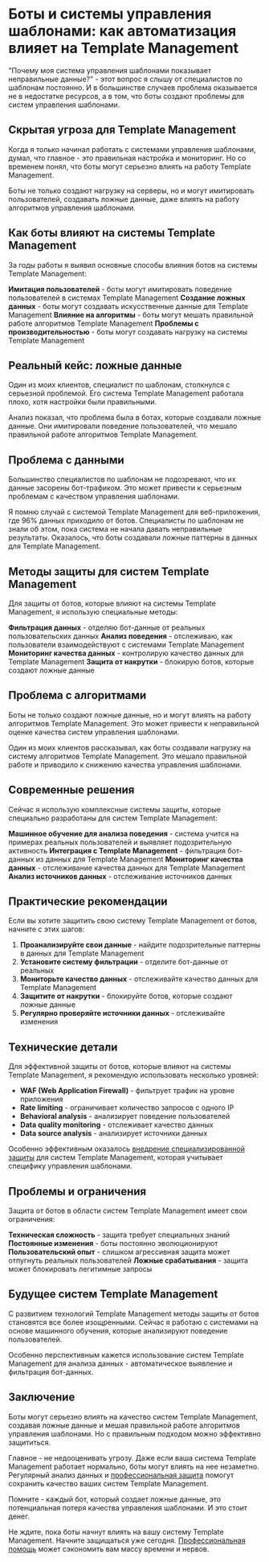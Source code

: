 # Боты и системы управления шаблонами: как автоматизация влияет на Template Management

"Почему моя система управления шаблонами показывает неправильные данные?" - этот вопрос я слышу от специалистов по шаблонам постоянно. И в большинстве случаев проблема оказывается не в недостатке ресурсов, а в том, что боты создают проблемы для систем управления шаблонами.

## Скрытая угроза для Template Management

Когда я только начинал работать с системами управления шаблонами, думал, что главное - это правильная настройка и мониторинг. Но со временем понял, что боты могут серьезно влиять на работу Template Management.

Боты не только создают нагрузку на серверы, но и могут имитировать пользователей, создавать ложные данные, даже влиять на работу алгоритмов управления шаблонами.

## Как боты влияют на системы Template Management

За годы работы я выявил основные способы влияния ботов на системы Template Management:

**Имитация пользователей** - боты могут имитировать поведение пользователей в системах Template Management
**Создание ложных данных** - боты могут создавать искусственные данные для Template Management
**Влияние на алгоритмы** - боты могут мешать правильной работе алгоритмов Template Management
**Проблемы с производительностью** - боты могут создавать нагрузку на системы Template Management

## Реальный кейс: ложные данные

Один из моих клиентов, специалист по шаблонам, столкнулся с серьезной проблемой. Его система Template Management работала плохо, хотя настройки были правильными.

Анализ показал, что проблема была в ботах, которые создавали ложные данные. Они имитировали поведение пользователей, что мешало правильной работе алгоритмов Template Management.

## Проблема с данными

Большинство специалистов по шаблонам не подозревают, что их данные засорены бот-трафиком. Это может привести к серьезным проблемам с качеством управления шаблонами.

Я помню случай с системой Template Management для веб-приложения, где 96% данных приходило от ботов. Специалисты по шаблонам не знали об этом, пока система не начала давать неправильные результаты. Оказалось, что боты создавали ложные паттерны в данных для Template Management.

## Методы защиты для систем Template Management

Для защиты от ботов, которые влияют на системы Template Management, я использую специальные методы:

**Фильтрация данных** - отделяю бот-данные от реальных пользовательских данных
**Анализ поведения** - отслеживаю, как пользователи взаимодействуют с системами Template Management
**Мониторинг качества данных** - контролирую качество данных для Template Management
**Защита от накрутки** - блокирую ботов, которые создают ложные данные

## Проблема с алгоритмами

Боты не только создают ложные данные, но и могут влиять на работу алгоритмов Template Management. Это может привести к неправильной оценке качества систем управления шаблонами.

Один из моих клиентов рассказывал, как боты создавали нагрузку на систему алгоритмов Template Management. Это мешало правильной работе и приводило к снижению качества управления шаблонами.

## Современные решения

Сейчас я использую комплексные системы защиты, которые специально разработаны для систем Template Management:

**Машинное обучение для анализа поведения** - система учится на примерах реальных пользователей и выявляет подозрительную активность
**Интеграция с Template Management** - фильтрация бот-данных из данных для Template Management
**Мониторинг качества данных** - отслеживание качества данных для Template Management
**Анализ источников данных** - отслеживание источников данных

## Практические рекомендации

Если вы хотите защитить свою систему Template Management от ботов, начните с этих шагов:

1. **Проанализируйте свои данные** - найдите подозрительные паттерны в данных для Template Management
2. **Установите систему фильтрации** - отделите бот-данные от реальных
3. **Мониторьте качество данных** - отслеживайте качество данных для Template Management
4. **Защитите от накрутки** - блокируйте ботов, которые создают ложные данные
5. **Регулярно проверяйте источники данных** - отслеживайте изменения

## Технические детали

Для эффективной защиты от ботов, которые влияют на системы Template Management, я рекомендую использовать несколько уровней:

- **WAF (Web Application Firewall)** - фильтрует трафик на уровне приложения
- **Rate limiting** - ограничивает количество запросов с одного IP
- **Behavioral analysis** - анализирует поведение пользователей
- **Data quality monitoring** - отслеживает качество данных
- **Data source analysis** - анализирует источники данных

Особенно эффективным оказалось [внедрение специализированной защиты](https://progaem.com/ustanovka-antibота-usluga-po-zashhite-ot-botов-vashih-sajtов-na-различных-cms-системах.html) для систем Template Management, которая учитывает специфику управления шаблонами.

## Проблемы и ограничения

Защита от ботов в области систем Template Management имеет свои ограничения:

**Техническая сложность** - защита требует специальных знаний
**Постоянные изменения** - боты постоянно эволюционируют
**Пользовательский опыт** - слишком агрессивная защита может отпугнуть реальных пользователей
**Ложные срабатывания** - защита может блокировать легитимные запросы

## Будущее систем Template Management

С развитием технологий Template Management методы защиты от ботов становятся все более изощренными. Сейчас я работаю с системами на основе машинного обучения, которые анализируют поведение пользователей.

Особенно перспективным кажется использование систем Template Management для анализа данных - автоматическое выявление и фильтрация бот-данных.

## Заключение

Боты могут серьезно влиять на качество систем Template Management, создавая ложные данные и мешая правильной работе алгоритмов управления шаблонами. Но с правильным подходом можно эффективно защититься.

Главное - не недооценивать угрозу. Даже если ваша система Template Management работает нормально, боты могут влиять на нее незаметно. Регулярный анализ данных и [профессиональная защита](https://progaem.com/ustanovka-antibота-usluga-po-zashhite-ot-botов-vashih-sajtов-na-различных-cms-системах.html) помогут сохранить качество ваших систем Template Management.

Помните - каждый бот, который создает ложные данные, это потенциальная потеря качества управления шаблонами. И это стоит денег.

Не ждите, пока боты начнут влиять на вашу систему Template Management. Начните защищаться уже сегодня. [Профессиональная помощь](https://progaem.com/ustanovka-antibота-usluga-po-zashhite-ot-botов-vashih-sajtов-na-различных-cms-системах.html) может сэкономить вам массу времени и нервов.
